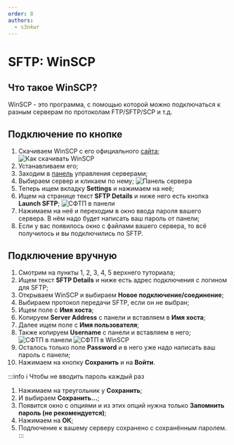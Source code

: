 ```yaml
---
order: 8
authors:
  - s3nkwr
---
```


# SFTP: WinSCP

## Что такое WinSCP?

WinSCP - это программа, с помощью которой можно подключаться к разным серверам по протоколам FTP/SFTP/SCP и т.д.

## Подключение по кнопке

1. Скачиваем WinSCP с его официального [сайта](https://winscp.net/eng/download.php);
![Как скачивать WinSCP](/host/sftp/sftp-1.png)
2. Устанавливаем его;
3. Заходим в [панель](https://control.play2go.cloud/) управления серверами;
4. Выбираем сервер и кликаем по нему;
![Панель сервера](/host/sftp/sftp-2.png)
5. Теперь ищем вкладку **Settings** и нажимаем на неё;
6. Ищем на странице текст **SFTP Details** и ниже него есть кнопка **Launch SFTP**;
![СФТП в панели](/host/sftp/sftp-3.png)
7. Нажимаем на неё и переходим в окно ввода пароля вашего сервера. В нём надо будет написать ваш пароль от панели;
8. Если у вас появилось окно с файлами вашего сервера, то всё получилось и вы подключились по SFTP.

## Подключение вручную

1. Смотрим на пункты 1, 2, 3, 4, 5 верхнего туториала;
2. Ищем текст **SFTP Details** и ниже есть адрес подключения с логином для SFTP;
3. Открываем WinSCP и выбираем **Новое подключение/соединение**;
4. Выбираем протокол передачи SFTP, если он не выбран;
5. Ищем поле с **Имя хоста**;
6. Копируем **Server Address** с панели и вставляем в **Имя хоста**;
7. Далее ищем поле с **Имя пользователя**;
8. Также копируем **Username** с панели и вставляем в него;
![СФТП в панели](/host/sftp/sftp-4.png)
![СФТП в WinSCP](/host/sftp/sftp-5.png)
9. Осталось только поле **Password** и в него уже надо написать ваш пароль с панели;
10. Нажимаем на кнопку **Сохранить** и на **Войти**.

:::info :information_source: Чтобы не вводить пароль каждый раз

1. Нажимаем на треугольник у **Сохранить**;
2. И выбираем **Сохранить...**;
3. Появится окно с опциями и из этих опций нужна только **Запомнить пароль (не рекомендуется)**;
4. Нажимаем на **ОК**;
5. Подлючение к вашему серверу сохранено с сохранённым паролем.
:::
